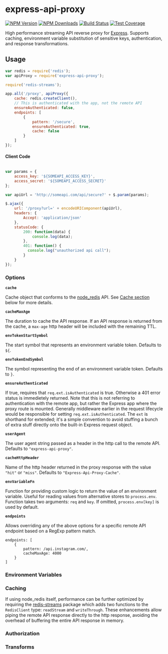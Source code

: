 # express-api-proxy

[![NPM Version][npm-image]][npm-url]
[![NPM Downloads][downloads-image]][downloads-url]
[![Build Status][travis-image]][travis-url]
[![Test Coverage][coveralls-image]][coveralls-url]

High performance streaming API reverse proxy for [Express](http://expressjs.com). Supports caching, environment variable substitution of sensitive keys, authentication, and response transformations.

## Usage

```js
var redis = require('redis');
var apiProxy = require('express-api-proxy');

require('redis-streams');

app.all('/proxy', apiProxy({
	cache: redis.createClient(),
	// This is authenticated with the app, not the remote API
	ensureAuthenticated: false, 
	endpoints: [
		{
			pattern: '/secure',
			ensureAuthenticated: true,
			cache: false
		}
	]
});
```

#### Client Code

```js

var params = {
	access_key: '${SOMEAPI_ACCESS_KEY}',
	access_secret: '${SOMEAPI_ACCESS_SECRET}'
};

var apiUrl = 'http://someapi.com/api/secure?' + $.param(params);

$.ajax({
	url: '/proxy?url=' + encodeURIComponent(apiUrl),
	headers: {
		Accept: 'application/json'
	},
	statusCode: {
	   	200: function(data) {
	   		console.log(data);
	   	},
		401: function() {
		  console.log("unauthorized api call");
		}
	}
});
```

### Options
__`cache`__

Cache object that conforms to the [node_redis](https://www.npmjs.com/package/redis) API. See [Cache section](#caching) below for more details.

__`cacheMaxAge`__

The duration to cache the API response. If an API response is returned from the cache, a `max-age` http header will be included with the remaining TTL.

__`envTokenStartSymbol`__

The start symbol that represents an environment variable token. Defaults to `${`.

__`envTokenEndSymbol`__

The symbol representing the end of an environment variable token. Defaults to `}`.

__`ensureAuthenticated`__

If true, requires that `req.ext.isAuthenticated` is true. Otherwise a 401 error status is immedietely returned. Note that this is not referring to authentication with the remote app, but rather the Express app where the proxy route is mounted. Generally middleware earlier in the request lifecycle would be responsible for setting `req.ext.isAuthenticated`. The `ext` is shorthand for extended; it's a simple convention to avoid stuffing a bunch of extra stuff directly onto the built-in Express request object.

__`userAgent`__

The user agent string passed as a header in the http call to the remote API. Defaults to `"express-api-proxy"`.

__`cacheHttpHeader`__

Name of the http header returned in the proxy response with the value `"hit"` or `"miss"`. Defaults to `"Express-Api-Proxy-Cache"`.

__`envVariableFn`__

Function for providing custom logic to return the value of an environment variable. Useful for reading values from alternative stores to `process.env`. Function takes two arguments: `req` and `key`. If omitted, `process.env[key]` is used by default.

__`endpoints`__

Allows overriding any of the above options for a specific remote API endpoint based on a RegExp pattern match.

```
endpoints: [
	{
  		pattern: /api.instagram.com/,
  		cacheMaxAge: 4000
  	}
]
```

### Environment Variables

### Caching 

If using node_redis itself, performance can be further optimized by requiring the [redis-streams](https://www.npmjs.com/package/redis-streams) package which adds two functions to the `RedisClient` type: `readStream` and `writeThrough`. These enhancements allow piping the remote API response directly to the http response, avoiding the overhead of buffering the entire API response in memory. 


### Authorization

### Transforms


[npm-image]: https://img.shields.io/npm/v/express-api-proxy.svg?style=flat
[npm-url]: https://npmjs.org/package/express-api-proxy
[travis-image]: https://img.shields.io/travis/4front/express-api-proxy.svg?style=flat
[travis-url]: https://travis-ci.org/4front/apphost
[coveralls-image]: https://img.shields.io/coveralls/4front/express-api-proxy.svg?style=flat
[coveralls-url]: https://coveralls.io/r/4front/express-api-proxy?branch=master
[downloads-image]: https://img.shields.io/npm/dm/express-api-proxy.svg?style=flat
[downloads-url]: https://npmjs.org/package/express-api-proxy